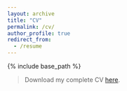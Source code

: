 ```yaml
---
layout: archive
title: "CV"
permalink: /cv/
author_profile: true
redirect_from:
  - /resume
---
```


{% include base_path %}

> Download my complete CV [here](/files/CV.pdf).
